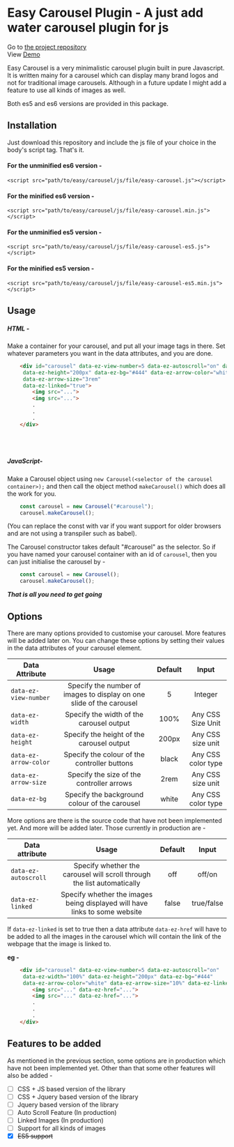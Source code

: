 # Easy Carousel Plugin - A just add water carousel plugin for js



Go to [the project repository](https://github.com/arkonique/arkonique.github.io)
<br>
View [Demo](demo)

Easy Carousel is a very minimalistic carousel plugin built in pure Javascript. It is written mainy for a carousel which can display many brand logos and not for traditional image carousels. Although in a future update I might add a feature to use all kinds of images as well.

Both es5 and es6 versions are provided in this package.

## Installation

Just download this repository and include the js file of your choice in the body's script tag. That's it.
#### For the unminified es6 version -<br>
`<script src="path/to/easy/carousel/js/file/easy-carousel.js"></script>`
#### For the minified es6 version -<br>
`<script src="path/to/easy/carousel/js/file/easy-carousel.min.js"></script>`
#### For the unminified es5 version -<br>
`<script src="path/to/easy/carousel/js/file/easy-carousel-es5.js"></script>`
#### For the minified es5 version -<br>
`<script src="path/to/easy/carousel/js/file/easy-carousel-es5.min.js"></script>`

## Usage

##### HTML - 

Make a container for your carousel, and put all your image tags in there. Set whatever parameters you want in the data attributes, and you are done.

```html
	<div id="carousel" data-ez-view-number=5 data-ez-autoscroll="on" data-ez-width="100%"
	 data-ez-height="200px" data-ez-bg="#444" data-ez-arrow-color="white" 
	 data-ez-arrow-size="3rem"
	 data-ez-linked="true">
		<img src="...">
		<img src="...">
		.
		.
		.
	</div>
```

<br><br>
##### JavaScript-

Make a Carousel object using `new Carousel(<selector of the carousel container>);` and then call the object method `makeCarousel()` which does all the work for you.

```javascript
	const carousel = new Carousel("#carousel");
	carousel.makeCarousel();
```
(You can replace the const with var if you want support for older browsers and are not using a transpiler such as babel).

The Carousel constructor takes default "#carousel" as the selector. So if you have named your carousel container with an id of `carousel`, then you can just initialise the carousel by -

```javascript
	const carousel = new Carousel();
	carousel.makeCarousel();
```

__*That is all you need to get going*__

## Options

There are many options provided to customise your carousel. More features will be added later on. You can change these options by setting their values in the data attributes of your carousel element.

| Data Attribute         | Usage                                                                      | Default    | Input              |
| ---------------------- |:--------------------------------------------------------------------------:|:----------:|:------------------:|
| `data-ez-view-number`  | Specify the number of images to display on one slide of the carousel       | 5          | Integer            |
| `data-ez-width`        | Specify the width of the carousel output                                   | 100%       | Any CSS Size Unit  |
| `data-ez-height`       | Specify the height of the carousel output                                  | 200px      | Any CSS size unit  |
| `data-ez-arrow-color`  | Specify the colour of the controller buttons                               | black      | Any CSS color type |
| `data-ez-arrow-size`   | Specify the size of the controller arrows                                  | 2rem       | Any CSS size unit  |
| `data-ez-bg`           | Specify the background colour of the carousel                              | white      | Any CSS color type |


More options are there is the source code that have not been implemented yet. And more will be added later. Those currently in production are - 

| Data attribute         | Usage                                                                      | Default    | Input              |
| ---------------------- |:--------------------------------------------------------------------------:|:----------:|:------------------:|
| `data-ez-autoscroll`   | Specify whether the carousel will scroll through the list automatically    | off        | off/on             |
| `data-ez-linked`       | Specify whether the images being displayed will have links to some website | false      | true/false         |

If `data-ez-linked` is set to true then a data attribute `data-ez-href` will have to be added to all the images in the carousel which will contain the link of the webpage that the image is linked to.

**eg -**

```html
    <div id="carousel" data-ez-view-number=5 data-ez-autoscroll="on"
	 data-ez-width="100%" data-ez-height="200px" data-ez-bg="#444"
	 data-ez-arrow-color="white" data-ez-arrow-size="10%" data-ez-linked="true">
        <img src="..." data-ez-href="...">
        <img src="..." data-ez-href="...">
        .
        .
        .
    </div>
```


## Features to be added

As mentioned in the previous section, some options are in production which have not been implemented yet. Other than that some other features will also be added - 

- [ ] CSS + JS based version of the library
- [ ] CSS + Jquery based version of the library
- [ ] Jquery based version of the library
- [ ] Auto Scroll Feature (In production)
- [ ] Linked Images (In production)
- [ ] Support for all kinds of images
- [X] ~~ES5 support~~
